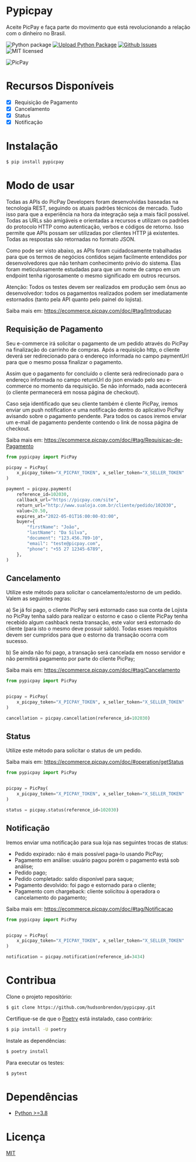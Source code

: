# Pypicpay

Aceite PicPay e faça parte do movimento que está revolucionando a relação com o dinheiro no Brasil.

![Python package](https://github.com/hudsonbrendon/picpay-python/workflows/Python%20package/badge.svg?branch=master)
[![Upload Python Package](https://github.com/hudsonbrendon/picpay-python/actions/workflows/python-publish.yml/badge.svg)](https://github.com/hudsonbrendon/picpay-python/actions/workflows/python-publish.yml)
[![Github Issues](http://img.shields.io/github/issues/hudsonbrendon/picpay-python.svg?style=flat)](https://github.com/hudsonbrendon/picpay-python/issues?sort=updated&state=open)
![MIT licensed](https://img.shields.io/badge/license-MIT-blue.svg)

![PicPay](https://logodownload.org/wp-content/uploads/2018/05/picpay-logo-1.png)

# Recursos Disponíveis

- [x]  Requisição de Pagamento
- [x]  Cancelamento
- [x]  Status
- [x]  Notificação

# Instalação

```bash
$ pip install pypicpay
```
# Modo de usar

Todas as APIs do PicPay Developers foram desenvolvidas baseadas na tecnologia REST, seguindo os atuais padrões técnicos de mercado. Tudo isso para que a experiência na hora da integração seja a mais fácil possível. Todas as URLs são amigáveis e orientadas a recursos e utilizam os padrões do protocolo HTTP como autenticação, verbos e códigos de retorno. Isso permite que APIs possam ser utilizadas por clientes HTTP já existentes. Todas as respostas são retornadas no formato JSON.

Como pode ser visto abaixo, as APIs foram cuidadosamente trabalhadas para que os termos de negócios contidos sejam facilmente entendidos por desenvolvedores que não tenham conhecimento prévio do sistema. Elas foram meticulosamente estudadas para que um nome de campo em um endpoint tenha rigorosamente o mesmo significado em outros recursos.

Atenção: Todos os testes devem ser realizados em produção sem ônus ao desenvolvedor: todos os pagamentos realizados podem ser imediatamente estornados (tanto pela API quanto pelo painel do lojista).

Saiba mais em: https://ecommerce.picpay.com/doc/#tag/Introducao

## Requisição de Pagamento

Seu e-commerce irá solicitar o pagamento de um pedido através do PicPay na finalização do carrinho de compras. Após a requisição http, o cliente deverá ser redirecionado para o endereço informada no campo paymentUrl para que o mesmo possa finalizar o pagamento.

Assim que o pagamento for concluído o cliente será redirecionado para o endereço informada no campo returnUrl do json enviado pelo seu e-commerce no momento da requisição. Se não informado, nada acontecerá (o cliente permanecerá em nossa página de checkout).

Caso seja identificado que seu cliente também é cliente PicPay, iremos enviar um push notification e uma notificação dentro do aplicativo PicPay avisando sobre o pagamento pendente. Para todos os casos iremos enviar um e-mail de pagamento pendente contendo o link de nossa página de checkout.

Saiba mais em: https://ecommerce.picpay.com/doc/#tag/Requisicao-de-Pagamento

```python
from pypicpay import PicPay

picpay = PicPay(
    x_picpay_token="X_PICPAY_TOKEN", x_seller_token="X_SELLER_TOKEN"
)

payment = picpay.payment(
    reference_id=102030,
    callback_url="https://picpay.com/site",
    return_url="http://www.sualoja.com.br/cliente/pedido/102030",
    value=20.50,
    expires_at="2022-05-01T16:00:00-03:00",
    buyer={
        "firstName": "João",
        "lastName": "Da Silva",
        "document": "123.456.789-10",
        "email": "teste@picpay.com",
        "phone": "+55 27 12345-6789",
    },
)
```

## Cancelamento

Utilize este método para solicitar o cancelamento/estorno de um pedido. Valem as seguintes regras:

a) Se já foi pago, o cliente PicPay será estornado caso sua conta de Lojista no PicPay tenha saldo para realizar o estorno e caso o cliente PicPay tenha recebido algum cashback nesta transação, este valor será estornado do cliente (para isto o mesmo deve possuir saldo). Todas esses requisitos devem ser cumpridos para que o estorno da transação ocorra com sucesso.

b) Se ainda não foi pago, a transação será cancelada em nosso servidor e não permitirá pagamento por parte do cliente PicPay;

Saiba mais em: https://ecommerce.picpay.com/doc/#tag/Cancelamento

```python
from pypicpay import PicPay


picpay = PicPay(
    x_picpay_token="X_PICPAY_TOKEN", x_seller_token="X_SELLER_TOKEN"
)

cancellation = picpay.cancellation(reference_id=102030)
```

## Status

Utilize este método para solicitar o status de um pedido.

Saiba mais em: https://ecommerce.picpay.com/doc/#operation/getStatus

```python
from pypicpay import PicPay


picpay = PicPay(
    x_picpay_token="X_PICPAY_TOKEN", x_seller_token="X_SELLER_TOKEN"
)

status = picpay.status(reference_id=102030)
```

## Notificação

Iremos enviar uma notificação para sua loja nas seguintes trocas de status:

- Pedido expirado: não é mais possível paga-lo usando PicPay;
- Pagamento em análise: usuário pagou porém o pagamento está sob análise;
- Pedido pago;
- Pedido completado: saldo disponível para saque;
- Pagamento devolvido: foi pago e estornado para o cliente;
- Pagamento com chargeback: cliente solicitou à operadora o cancelamento do pagamento;

Saiba mais em: https://ecommerce.picpay.com/doc/#tag/Notificacao

```python
from pypicpay import PicPay


picpay = PicPay(
    x_picpay_token="X_PICPAY_TOKEN", x_seller_token="X_SELLER_TOKEN"
)

notification = picpay.notification(reference_id=3434)
```

# Contribua

Clone o projeto repositório:

```bash
$ git clone https://github.com/hudsonbrendon/pypicpay.git
```

Certifique-se de que o [Poetry](https://python-poetry.org/) está instalado, caso contrário:

```bash
$ pip install -U poetry
```

Instale as dependências:

```bash
$ poetry install
```
Para executar os testes:

```bash
$ pytest
```

# Dependências

- [Python >=3.8](https://www.python.org/downloads/release/python-388/)

# Licença

[MIT](http://en.wikipedia.org/wiki/MIT_License)

